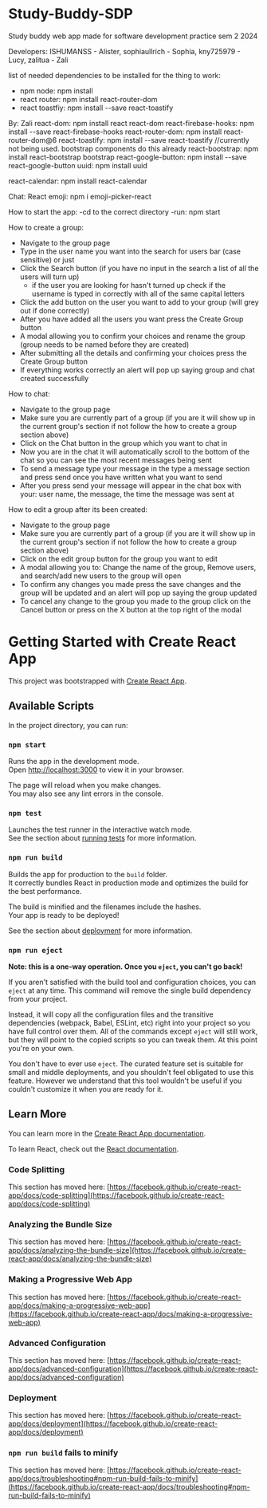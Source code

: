 # Study-Buddy-SDP

Study buddy web app made for software development practice sem 2 2024

Developers:
ISHUMANSS - Alister,
sophiaullrich - Sophia,
kny725979 - Lucy,
zalitua - Zali


list of needed dependencies to be installed for the thing to work:

- npm node: npm install
- react router: npm install react-router-dom
- react toastfiy: npm install --save react-toastify

By: Zali
react-dom: npm install react react-dom
react-firebase-hooks: npm install --save react-firebase-hooks
react-router-dom: npm install react-router-dom@6
react-toastify: npm install --save react-toastify //currently not being used. bootstrap components do this already
react-bootstrap: npm install react-bootstrap bootstrap
react-google-button: npm install --save react-google-button
uuid: npm install uuid

react-calendar: npm install react-calendar

Chat:
React emoji: npm i emoji-picker-react


How to start the app:
  -cd to the correct directory
  -run: npm start


How to create a group:
  - Navigate to the group page
  - Type in the user name you want into the search for users bar (case sensitive) or just 
  - Click the Search button (if you have no input in the search a list of all the users will turn up)
    - if the user you are looking for hasn't turned up check if the username is typed in correctly with all of the same capital letters
  - Click the add button on the user you want to add to your group (will grey out if done correctly)
  - After you have added all the users you want press the Create Group button
  - A modal allowing you to confirm your choices and rename the group (group needs to be named before they are created)
  - After submitting all the details and confirming your choices press the Create Group button
  - If everything works correctly an alert will pop up saying group and chat created successfully

How to chat:
  - Navigate to the group page
  - Make sure you are currently part of a group (if you are it will show up in the current group's section if not follow the how to create a group section above)
  - Click on the Chat button in the group which you want to chat in
  - Now you are in the chat it will automatically scroll to the bottom of the chat so you can see the most recent messages being sent
  - To send a message type your message in the type a message section and press send once you have written what you want to send
  - After you press send your message will appear in the chat box with your: user name, the message, the time the message was sent at

How to edit a group after its been created:
  - Navigate to the group page
  - Make sure you are currently part of a group (if you are it will show up in the current group's section if not follow the how to create a group section above)
  - Click on the edit group button for the group you want to edit
  - A modal allowing you to: Change the name of the group, Remove users, and search/add new users to the group will open
  - To confirm any changes you made press the save changes and the group will be updated and an alert will pop up saying the group updated
  - To cancel any change to the group you made to the group click on the Cancel button or press on the X button at the top right of the modal











# Getting Started with Create React App

This project was bootstrapped with [Create React App](https://github.com/facebook/create-react-app).

## Available Scripts

In the project directory, you can run:

### `npm start`

Runs the app in the development mode.\
Open [http://localhost:3000](http://localhost:3000) to view it in your browser.

The page will reload when you make changes.\
You may also see any lint errors in the console.

### `npm test`

Launches the test runner in the interactive watch mode.\
See the section about [running tests](https://facebook.github.io/create-react-app/docs/running-tests) for more information.

### `npm run build`

Builds the app for production to the `build` folder.\
It correctly bundles React in production mode and optimizes the build for the best performance.

The build is minified and the filenames include the hashes.\
Your app is ready to be deployed!

See the section about [deployment](https://facebook.github.io/create-react-app/docs/deployment) for more information.

### `npm run eject`

**Note: this is a one-way operation. Once you `eject`, you can't go back!**

If you aren't satisfied with the build tool and configuration choices, you can `eject` at any time. This command will remove the single build dependency from your project.

Instead, it will copy all the configuration files and the transitive dependencies (webpack, Babel, ESLint, etc) right into your project so you have full control over them. All of the commands except `eject` will still work, but they will point to the copied scripts so you can tweak them. At this point you're on your own.

You don't have to ever use `eject`. The curated feature set is suitable for small and middle deployments, and you shouldn't feel obligated to use this feature. However we understand that this tool wouldn't be useful if you couldn't customize it when you are ready for it.

## Learn More

You can learn more in the [Create React App documentation](https://facebook.github.io/create-react-app/docs/getting-started).

To learn React, check out the [React documentation](https://reactjs.org/).

### Code Splitting

This section has moved here: [https://facebook.github.io/create-react-app/docs/code-splitting](https://facebook.github.io/create-react-app/docs/code-splitting)

### Analyzing the Bundle Size

This section has moved here: [https://facebook.github.io/create-react-app/docs/analyzing-the-bundle-size](https://facebook.github.io/create-react-app/docs/analyzing-the-bundle-size)

### Making a Progressive Web App

This section has moved here: [https://facebook.github.io/create-react-app/docs/making-a-progressive-web-app](https://facebook.github.io/create-react-app/docs/making-a-progressive-web-app)

### Advanced Configuration

This section has moved here: [https://facebook.github.io/create-react-app/docs/advanced-configuration](https://facebook.github.io/create-react-app/docs/advanced-configuration)

### Deployment

This section has moved here: [https://facebook.github.io/create-react-app/docs/deployment](https://facebook.github.io/create-react-app/docs/deployment)

### `npm run build` fails to minify

This section has moved here: [https://facebook.github.io/create-react-app/docs/troubleshooting#npm-run-build-fails-to-minify](https://facebook.github.io/create-react-app/docs/troubleshooting#npm-run-build-fails-to-minify)
